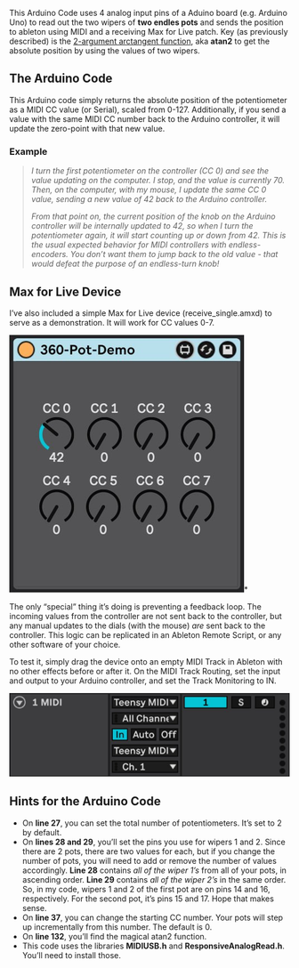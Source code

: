 This Arduino Code uses 4 analog input pins of a Aduino board (e.g. Arduino Uno) to read out the two wipers of **two endles pots** and sends the position to ableton using MIDI and a receiving Max for Live patch. Key (as previously described) is the [2-argument arctangent function](https://en.wikipedia.org/wiki/Atan2), aka **atan2** to get the absolute position by using the values of two wipers.

## The Arduino Code

This Arduino code simply returns the absolute position of the potentiometer as a MIDI CC value (or Serial), scaled from 0-127. Additionally, if you send a value with the same MIDI CC number back to the Arduino controller, it will update the zero-point with that new value. 

### Example

> *I turn the first potentiometer on the controller (CC 0) and see the value updating on the computer. I stop, and the value is currently 70. Then, on the computer, with my mouse, I update the same CC 0 value, sending a new value of 42 back to the Arduino controller.*
>
> *From that point on, the current position of the knob on the Arduino controller will be internally updated to 42, so when I turn the potentiometer again, it will start counting up or down from 42. This is the usual expected behavior for MIDI controllers with endless-encoders. You don’t want them to jump back to the old value - that would defeat the purpose of an endless-turn knob!*

## Max for Live Device

I’ve also included a simple Max for Live device (receive_single.amxd) to serve as a demonstration. It will work for CC values 0-7. 

![Screenshot+2024-12-03+at+14.03.16](img/Screenshot+2024-12-03+at+14.03.16.jpg)*

The only “special” thing it’s doing is preventing a feedback loop. The incoming values from the controller are not sent back to the controller, but any manual updates to the dials (with the mouse) *are* sent back to the controller. This logic can be replicated in an Ableton Remote Script, or any other software of your choice.

To test it, simply drag the device onto an empty MIDI Track in Ableton with no other effects before or after it. On the MIDI Track Routing, set the input and output to your Arduino controller, and set the Track Monitoring to IN. 

![Screenshot+2024-12-03+at+14.05.55](img/Screenshot+2024-12-03+at+14.05.55.jpg)

## Hints for the Arduino Code

- On **line 27**, you can set the total number of potentiometers. It’s set to 2 by default.
- On **lines 28 and 29**, you’ll set the pins you use for wipers 1 and 2. Since there are 2 pots, there are two values for each, but if you change the number of pots, you will need to add or remove the number of values accordingly. 
  **Line 28** contains *all of the wiper 1’s* from all of your pots, in ascending order. 
  **Line 29** contains *all of the wiper 2’s* in the same order. 
  So, in my code, wipers 1 and 2 of the first pot are on pins 14 and 16, respectively. For the second pot, it’s pins 15 and 17. Hope that makes sense.
- On **line 37**, you can change the starting CC number. Your pots will step up incrementally from this number. The default is 0. 
- On **line 132**, you’ll find the magical atan2 function. 
- This code uses the libraries **MIDIUSB.h** and **ResponsiveAnalogRead.h**. You’ll need to install those.